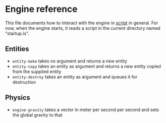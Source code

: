 # Engine reference

This file documents how to interact with the engine in [script](script.md) in general.
For now, when the engine starts, it reads a script in the current directory named "startup.ls".

## Entities
* `entity-make` takes no argument and returns a new entity
* `entity-copy` takes an entity as argument and returns a new entity copied from the supplied entity
* `entity-destroy` takes an entity as argument and queues it for destruction

## Physics
* `engine-gravity` takes a vector in meter per second per second and sets the global gravity to that

